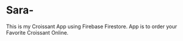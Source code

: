 # Sara-
This is my Croissant App using Firebase Firestore.  App is to order your Favorite Croissant Online.
